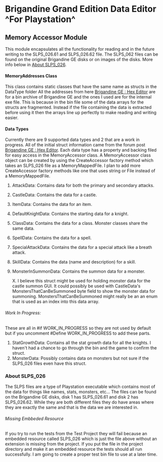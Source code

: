 # Brigandine Grand Edition Data Editor ^For Playstation^
## Memory Accessor Module
This module encapsulates all the functionality for reading and in the
future writing to the SLPS_026.61 and SLPS_026.62 file. The SLPS_062
files can be found on the original Brigandine GE disks or on images of
the disks. More info below in [About SLPS_026](#About-LPS_026).

#### MemoryAddresses Class
This class contains static classes that have the same name as structs in
the DataType folder All the addresses from here
[Brigandine GE : Hex Editor](https://www.swordofmoonlight.com/bbs/index.php?topic=908.0)
are for a bin archive of Brigandine GE and the ones I used are for the
internal exe file. This is because in the bin file some of the data
arrays for the structs are fragmented. Instead if the file containing
the data is extracted before using it then the arrays line up perfectly
to make reading and writing easier.

#### Data Types
Currently there are 9 supported data types and 2 that are a work in
progress. All of the initial struct information came from the forum post
[Brigandine GE : Hex Editor](https://www.swordofmoonlight.com/bbs/index.php?topic=908.0).
Each data type has a property and backing filed for easy access in the
MemoryAccessor class. A MemoryAccessor class object can be created by
using the CreateAccessor factory method which takes an SLPS_026 file as
a MemoryMappedFile. I plan to add more CreateAccessor factory methods
like one that uses string or File instead of a MemoryMappedFile.

1. AttackData: Contains data for both the primary and secondary attacks.
2. CastleData: Contains the data for a castle.
3. ItemData: Contains the data for an item.
4. DefaultKnightData: Contains the starting data for a knight.
5. ClassData: Contains the data for a class. Monster classes share the
   same data.
6. SpellData: Contains the data for a spell.
7. SpecialAttackData: Contains the data for a special attack like a
   breath attack.
8. SkillData: Contains the data (name and description) for a skill.
9. MonsterInSummonData: Contains the summon data for a monster.

    X. I believe this struct might be used for holding monster data for
    the castle summon GUI. It could possibly be used with CastleData's
    MonstersThatCanBeSummoned byte field to show the monster data for
    summoning. MonstersThatCanBeSummoned might really be an an enum that
    is used as an index into this data array.
###### Work In Progress:
These are all in #if WORK_IN_PROGRESS so they are not used by default
but if you uncomment #Define WORK_IN_PROGRESS to add these parts.
1. StatGrowthData: Contains all the stat growth data for all the
   knights. I haven't had a chance to go through the bin and the game to
   confirm the struct.
2. MonsterData: Possibly contains data on monsters but not sure if the
   SLPS_026 files even have this struct.
   
### About SLPS_026
The SLPS files are a type of Playstation executable which contains most
of the data for things like names, stats, monsters, etc... The files can
be found on the Brigandine GE disks, disk 1 has SLPS_026.61 and disk 2
has SLPS_026.62. While they are both different files they do have areas
where they are exactly the same and that is the data we are interested
in.

###### Missing Embbeded Resource
If you try to run the tests from the Test Project they will fail because
an embedded resource called SLPS_026 which is just the file above
without an extension is missing from the project. If you put the file in
the project directory and make it an embedded resource the tests should
all run successfully. I am going to create a proper test bin file to use
at a later time.
